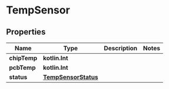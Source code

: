 
# TempSensor

## Properties
| Name | Type | Description | Notes |
| ------------ | ------------- | ------------- | ------------- |
| **chipTemp** | **kotlin.Int** |  |  |
| **pcbTemp** | **kotlin.Int** |  |  |
| **status** | [**TempSensorStatus**](TempSensorStatus.md) |  |  |



